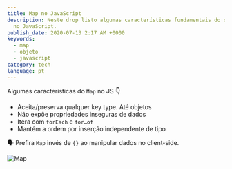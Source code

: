```yaml
---
title: Map no JavaScript
description: Neste drop listo algumas características fundamentais do objeto Map
  no JavaScript.
publish_date: 2020-07-13 2:17 AM +0000
keywords:
  - map
  - objeto
  - javascript
category: tech
language: pt
---
```


Algumas características do `Map` no JS 👇

- Aceita/preserva qualquer key type. Até objetos
- Não expõe propriedades inseguras de dados
- Itera com `forEach` e `for…of`
- Mantém a ordem por inserção independente de tipo

🗣 Prefira `Map` invés de `{}` ao manipular dados no client-side.

![Map](https://pbs.twimg.com/media/Eczg2ZSWsAcjSTW?format=jpg&name=small)
